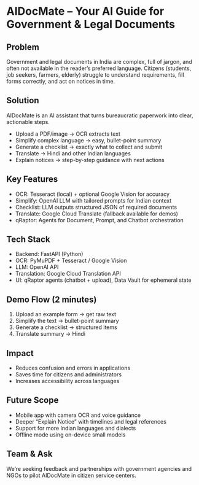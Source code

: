 # AIDocMate – Your AI Guide for Government & Legal Documents

## Problem
Government and legal documents in India are complex, full of jargon, and often not available in the reader’s preferred language. Citizens (students, job seekers, farmers, elderly) struggle to understand requirements, fill forms correctly, and act on notices in time.

## Solution
AIDocMate is an AI assistant that turns bureaucratic paperwork into clear, actionable steps.
- Upload a PDF/image → OCR extracts text
- Simplify complex language → easy, bullet-point summary
- Generate a checklist → exactly what to collect and submit
- Translate → Hindi and other Indian languages
- Explain notices → step-by-step guidance with next actions

## Key Features
- OCR: Tesseract (local) + optional Google Vision for accuracy
- Simplify: OpenAI LLM with tailored prompts for Indian context
- Checklist: LLM outputs structured JSON of required documents
- Translate: Google Cloud Translate (fallback available for demos)
- qRaptor: Agents for Document, Prompt, and Chatbot orchestration

## Tech Stack
- Backend: FastAPI (Python)
- OCR: PyMuPDF + Tesseract / Google Vision
- LLM: OpenAI API
- Translation: Google Cloud Translation API
- UI: qRaptor agents (chatbot + upload), Data Vault for ephemeral state

## Demo Flow (2 minutes)
1. Upload an example form → get raw text
2. Simplify the text → bullet-point summary
3. Generate a checklist → structured items
4. Translate summary → Hindi

## Impact
- Reduces confusion and errors in applications
- Saves time for citizens and administrators
- Increases accessibility across languages

## Future Scope
- Mobile app with camera OCR and voice guidance
- Deeper “Explain Notice” with timelines and legal references
- Support for more Indian languages and dialects
- Offline mode using on-device small models

## Team & Ask
We’re seeking feedback and partnerships with government agencies and NGOs to pilot AIDocMate in citizen service centers. 